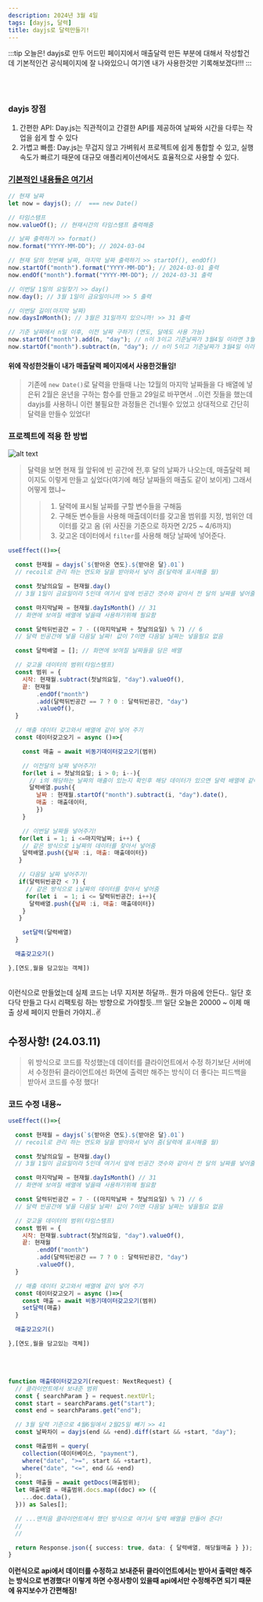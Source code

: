 ```yaml
---
description: 2024년 3월 4일
tags: [dayjs, 달력]
title: dayjs로 달력만들기!
---
```


:::tip 오늘은!
dayjs로 만두 어드민 페이지에서 매출달력 만든 부분에 대해서 작성할건데 기본적인건 공식페이지에 잘 나와있으니 여기엔 내가 사용한것만 기록해보겠다!!!
:::

<br /><br />

### dayjs 장점

1. 간편한 API: Day.js는 직관적이고 간결한 API를 제공하여 날짜와 시간을 다루는 작업을 쉽게 할 수 있다
2. 가볍고 빠름: Day.js는 무겁지 않고 가벼워서 프로젝트에 쉽게 통합할 수 있고, 실행 속도가 빠르기 때문에 대규모 애플리케이션에서도 효율적으로 사용할 수 있다.

### [기본적인 내용들은 여기서](https://day.js.org/docs/en/installation/installation)

```js
// 현재 날짜
let now = dayjs(); //  === new Date()

// 타임스탬프
now.valueOf(); // 현재시간의 타임스탬프 출력해줌

// 날짜 출력하기 >> format()
now.format("YYYY-MM-DD"); // 2024-03-04

// 현재 달의 첫번째 날짜, 마지막 날짜 출력하기 >> startOf(), endOf()
now.startOf("month").format("YYYY-MM-DD"); // 2024-03-01 출력
now.endOf("month").format("YYYY-MM-DD"); // 2024-03-31 출력

// 이번달 1일의 요일찾기 >> day()
now.day(); // 3월 1일이 금요일이니까 >> 5 출력

// 이번달 길이(마지막 날짜)
now.daysInMonth(); // 3월은 31일까지 있으니까! >> 31 출력

// 기준 날짜에서 n일 이후, 이전 날짜 구하기 (연도, 달에도 사용 가능)
now.startOf("month").add(n, "day"); // n이 3이고 기준날짜가 3월4일 이라면 3월7일을 나타냄
now.startOf("month").subtract(n, "day"); // n이 5이고 기준날짜가 3월4일 이라면 2월29일을 나타냄(올해는 윤년이니까~)
```

#### 위에 작성한것들이 내가 매출달력 페이지에서 사용한것들임!

> 기존에 `new Date()`로 달력을 만들때 나는 12월의 마지막 날짜들을 다 배열에 넣은뒤 2월은 윤년을 구하는 함수를 만들고 29일로 바꾸면서 ..이런 짓들을 했는데 dayjs를 사용하니 이런 불필요한 과정들은 건너뛸수 있었고 상대적으로 간단히 달력을 만들수 있었다!

### 프로젝트에 적용 한 방법

![alt text](./img/dayjs1.png)

> 달력을 보면 현재 월 앞뒤에 빈 공간에 전,후 달의 날짜가 나오는데, 매출달력 페이지도 이렇게 만들고 싶었다(여기에 해당 날짜들의 매출도 같이 보이게) 그래서 어떻게 했냐~
>
> > 1.  달력에 표시될 날짜를 구할 변수들을 구해둠
> > 2.  구해둔 변수들을 사용해 매출데이터를 갖고올 범위를 지정, 범위안 데이터를 갖고 옴 (위 사진을 기준으로 하자면 2/25 ~ 4/6까지)
> > 3.  갖고온 데이터에서 `filter`를 사용해 해당 날짜에 넣어준다.

```js
useEffect(()=>{

  const 현재월 = dayjs(`${받아온 연도}.${받아온 달}.01`)
  // recoil로 관리 하는 연도와 달을 받아와서 넣어 줌(달력에 표시해줄 월)

  const 첫날의요일 = 현재월.day()
  // 3월 1일이 금요일이라 5인데 여기서 앞에 빈공간 갯수와 같아서 전 달의 날짜를 넣어줄때 사용

  const 마지막날짜 = 현재월.dayIsMonth() // 31
  // 화면에 보여질 배열에 넣을때 사용하기위해 필요함

  const 달력뒤빈공간 = 7 - ((마지막날짜 + 첫날의요일) % 7) // 6
  // 달력 빈공간에 넣을 다음달 날짜! 값이 7이면 다음달 날짜는 넣을필요 없음

  const 달력배열 = []; // 화면에 보여질 날짜들을 담은 배열

  // 갖고올 데이터의 범위(타임스탬프)
  const 범위 = {
    시작: 현재월.subtract(첫날의요일, "day").valueOf(),
    끝: 현재월
        .endOf("month")
        .add(달력뒤빈공간 == 7 ? 0 : 달력뒤빈공간, "day")
        .valueOf(),
  }

  // 매출 데이터 갖고와서 배열에 같이 넣어 주기
  const 데이터갖고오기 = async ()=>{

    const 매출 = await 비동기데이터갖고오기(범위)

    // 이전달의 날짜 넣어주기!
    for(let i = 첫날의요일; i > 0; i--){
      // i의 해당하는 날짜의 매출이 있는지 확인후 해당 데이터가 있으면 달력 배열에 같이 넣어준다 (없으면 빈배열)
      달력배열.push({
        날짜 : 현재월.startOf("month").subtract(i, "day").date(),
        매출 : 매출데이터,
        })
    }

    // 이번달 날짜들 넣어주기!
   for(let i = 1; i <=마지막날짜; i++) {
    // 같은 방식으로 i날짜의 데이터를 찾아서 넣어줌
    달력배열.push({날짜 :i, 매출: 매출데이터})
   }

   // 다음달 날짜 넣어주기!
   if(달력뒤빈공간 < 7) {
     // 같은 방식으로 i날짜의 데이터를 찾아서 넣어줌
     for(let i  = 1; i <= 달력뒤빈공간; i++){
      달력배열.push({날짜 :i, 매출: 매출데이터})
    }
   }

    set달력(달력배열)
  }

  매출갖고오기()

},[연도,월을 담고있는 객체])

```

<br />
이런식으로 만들었는데 실제 코드는 너무 지저분 하달까.. 뭔가 마음에 안든다.. 일단 호다닥 만들고 다시 리팩토링 하는 방향으로 가야할듯..!!! 일단 오늘은 20000 ~ 이제 매출 상세 페이지 만들러 가야지..✌️

## 수정사항! (24.03.11)

> 위 방식으로 코드를 작성했는데 데이터를 클라이언트에서 수정 하기보단 서버에서 수정한뒤 클라이언트에선 화면에 출력만 해주는 방식이 더 좋다는 피드백을 받아서 코드를 수정 했다!

### 코드 수정 내용~

```js title="클라이언트"
useEffect(()=>{

  const 현재월 = dayjs(`${받아온 연도}.${받아온 달}.01`)
  // recoil로 관리 하는 연도와 달을 받아와서 넣어 줌(달력에 표시해줄 월)

  const 첫날의요일 = 현재월.day()
  // 3월 1일이 금요일이라 5인데 여기서 앞에 빈공간 갯수와 같아서 전 달의 날짜를 넣어줄때 사용

  const 마지막날짜 = 현재월.dayIsMonth() // 31
  // 화면에 보여질 배열에 넣을때 사용하기위해 필요함

  const 달력뒤빈공간 = 7 - ((마지막날짜 + 첫날의요일) % 7) // 6
  // 달력 빈공간에 넣을 다음달 날짜! 값이 7이면 다음달 날짜는 넣을필요 없음

  // 갖고올 데이터의 범위(타임스탬프)
  const 범위 = {
    시작: 현재월.subtract(첫날의요일, "day").valueOf(),
    끝: 현재월
        .endOf("month")
        .add(달력뒤빈공간 == 7 ? 0 : 달력뒤빈공간, "day")
        .valueOf(),
  }

  // 매출 데이터 갖고와서 배열에 같이 넣어 주기
  const 데이터갖고오기 = async ()=>{
    const 매출 = await 비동기데이터갖고오기(범위)
    set달력(매출)
  }

  매출갖고오기()

},[연도,월을 담고있는 객체])

```

<br /><br />

```ts title="api"
function 매출데이터갖고오기(request: NextRequest) {
  // 클라이언트에서 보내준 범위
  const { searchParam } = request.nextUrl;
  const start = searchParams.get("start");
  const end = searchParams.get("end");

  // 3월 달력 기준으로 4월6일에서 2월25일 빼기 >> 41
  const 날짜차이 = dayjs(end && +end).diff(start && +start, "day");

  const 매출범위 = query(
    collection(데이터베이스, "payment"),
    where("date", ">=", start && +start),
    where("date", "<=", end && +end)
  );
  const 매출들 = await getDocs(매출범위);
  let 매출배열 = 매출범위.docs.map((doc) => ({
    ...doc.data(),
  })) as Sales[];

  // ...맨처음 클라이언트에서 했던 방식으로 여기서 달력 배열을 만들어 준다!
  //
  //

  return Response.json({ success: true, data: { 달력배열, 해당월매출 } });
}
```

**이런식으로 api에서 데이터를 수정하고 보내준뒤 클라이언트에서는 받아서 출력만 해주는 방식으로 변경했다! 이렇게 하면 수정사항이 있을때 api에서만 수정해주면 되기 때문에 유지보수가 간편해짐!**

